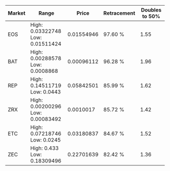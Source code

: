 | Market | Range | Price| Retracement | Doubles to 50% |
| --- | --- | --- | --- | --- |
| EOS | High: 0.03322748<br />Low: 0.01511424 | 0.01554946 | 97.60 % | 1.55 |
| BAT | High: 0.00288578<br />Low: 0.0008868 | 0.00096112 | 96.28 % | 1.96 |
| REP | High: 0.14511719<br />Low: 0.0443 | 0.05842501 | 85.99 % | 1.62 |
| ZRX | High: 0.00200296<br />Low: 0.00083492 | 0.0010017 | 85.72 % | 1.42 |
| ETC | High: 0.07218746<br />Low: 0.0245 | 0.03180837 | 84.67 % | 1.52 |
| ZEC | High: 0.433<br />Low: 0.18309496 | 0.22701639 | 82.42 % | 1.36 |
